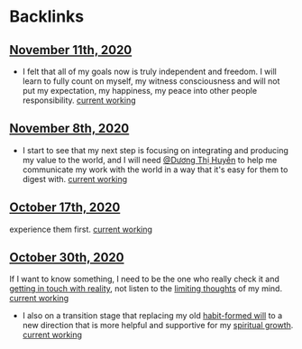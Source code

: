 
# Backlinks
## [November 11th, 2020](<November 11th, 2020.md>)
- I felt that all of my goals now is truly independent and freedom. I will learn to fully count on myself, my witness consciousness and will not put my expectation, my happiness, my peace into other people responsibility. [current working](<current working.md>)

## [November 8th, 2020](<November 8th, 2020.md>)
- I start to see that my next step is focusing on integrating and producing my value to the world, and I will need [@Dương Thị Huyền](<@Dương Thị Huyền.md>) to help me communicate my work with the world in a way that it's easy for them to digest with. [current working](<current working.md>)

## [October 17th, 2020](<October 17th, 2020.md>)
experience them first.  [current working](<current working.md>)

## [October 30th, 2020](<October 30th, 2020.md>)
If I want to know something, I need to be the one who really check it and [getting in touch with reality](<getting in touch with reality.md>), not listen to the [limiting thoughts](<limiting thoughts.md>) of my mind. [current working](<current working.md>)

- I also on a transition stage that replacing my old [habit-formed will](<habit-formed will.md>) to a new direction that is more helpful and supportive for my [spiritual growth](<spiritual growth.md>). [current working](<current working.md>)

